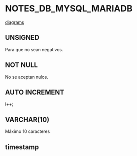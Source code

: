 # NOTES_DB_MYSQL_MARIADB

[diagrams](diagrams.net)

## UNSIGNED
Para que no sean negativos.
## NOT NULL
No se aceptan nulos.
## AUTO INCREMENT
i++;
## VARCHAR(10)
Máximo 10 caracteres
## timestamp